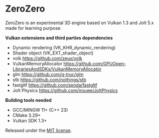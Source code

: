 # ZeroZero

ZeroZero is an experimental 3D engine based on Vulkan 1.3 and Jolt 5.x made for learning purpose.

**Vulkan extensions and third parties dependencies**
- Dynamic rendering (VK_KHR_dynamic_rendering)
- Shader object (VK_EXT_shader_object)
- volk https://github.com/zeux/volk
- VulkanMemoryAllocator https://github.com/GPUOpen-LibrariesAndSDKs/VulkanMemoryAllocator
- glm https://github.com/g-truc/glm
- stb https://github.com/nothings/stb
- fastgltf https://github.com/spnda/fastgltf
- Jolt Physics https://github.com/jrouwe/JoltPhysics

**Building tools needed**
- GCC/MINGW 11+ (C++ 23)
- CMake 3.29+
- Vulkan SDK 1.3+

Released under the [MIT license](https://raw.githubusercontent.com/HenriMichelon/zero_zero/main/LICENSE.txt).
